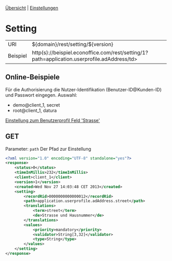 [Übersicht](https://github.com/daturainformatik/econOfficeREST-API)&nbsp;|&nbsp;[Einstellungen](https://github.com/daturainformatik/econOfficeREST-API/tree/master/settings/settingList)

# Setting
<table>
<tr><td>URI</td><td>${domain}/rest/setting/${version}</td></tr>
<tr><td>Beispiel</td><td>http(s)://beispiel.econoffice.com/rest/setting/1?path=application.userprofile.adAddress/td></tr>
</table>

## Online-Beispiele

Für die Authorisierung die Nutzer-Identifikation (Benutzer-ID@Kunden-ID) und Passwort eingegen. Auswahl:

- demo@client_1, secret
- root@client_1, datura

[Einstellung zum Benutzerprofil Feld 'Strasse'](http://dws.econoffice.ch/rest/setting/1?path=application.userprofile.adAddress.street)

## GET
Parameter: `path` Der Pfad zur Einstellung

```xml
<?xml version="1.0" encoding="UTF-8" standalone="yes"?>
<response>
	<status>0</status>
	<timeInMillis>232</timeInMillis>
	<client>client_1</client>
	<version>1</version>
	<created>Wed Nov 27 14:03:48 CET 2013</created>
	<setting>
		<recordRid>0000000000000012</recordRid>
		<path>application.userprofile.adAddress.street</path>
		<translations>
			<term>street</term>
			<de>Strasse und Hausnummer</de>
		</translations>
		<values>
			<priority>mandatory</priority>
			<validator>String[3,32]</validator>
			<type>String</type>
		</values>
	</setting>
</response>
```
